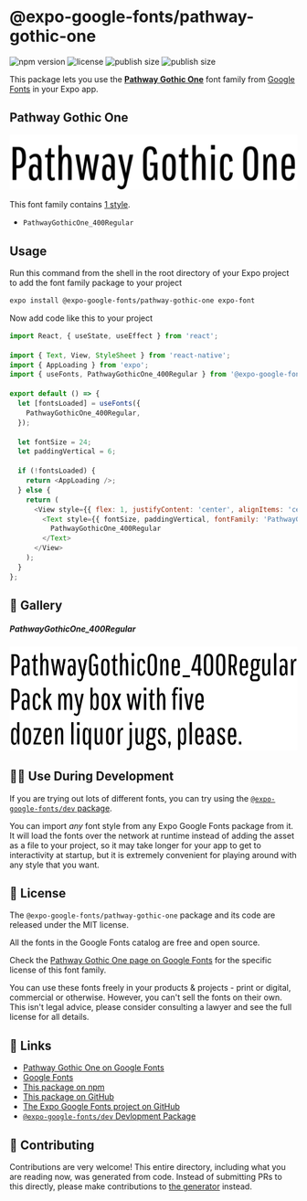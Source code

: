 # @expo-google-fonts/pathway-gothic-one

![npm version](https://flat.badgen.net/npm/v/@expo-google-fonts/pathway-gothic-one)
![license](https://flat.badgen.net/github/license/expo/google-fonts)
![publish size](https://flat.badgen.net/packagephobia/install/@expo-google-fonts/pathway-gothic-one)
![publish size](https://flat.badgen.net/packagephobia/publish/@expo-google-fonts/pathway-gothic-one)

This package lets you use the [**Pathway Gothic One**](https://fonts.google.com/specimen/Pathway+Gothic+One) font family from [Google Fonts](https://fonts.google.com/) in your Expo app.

## Pathway Gothic One

![Pathway Gothic One](./font-family.png)

This font family contains [1 style](#-gallery).

- `PathwayGothicOne_400Regular`

## Usage

Run this command from the shell in the root directory of your Expo project to add the font family package to your project
```sh
expo install @expo-google-fonts/pathway-gothic-one expo-font
```

Now add code like this to your project
```js
import React, { useState, useEffect } from 'react';

import { Text, View, StyleSheet } from 'react-native';
import { AppLoading } from 'expo';
import { useFonts, PathwayGothicOne_400Regular } from '@expo-google-fonts/pathway-gothic-one';

export default () => {
  let [fontsLoaded] = useFonts({
    PathwayGothicOne_400Regular,
  });

  let fontSize = 24;
  let paddingVertical = 6;

  if (!fontsLoaded) {
    return <AppLoading />;
  } else {
    return (
      <View style={{ flex: 1, justifyContent: 'center', alignItems: 'center' }}>
        <Text style={{ fontSize, paddingVertical, fontFamily: 'PathwayGothicOne_400Regular' }}>
          PathwayGothicOne_400Regular
        </Text>
      </View>
    );
  }
};

```

## 🔡 Gallery

##### PathwayGothicOne_400Regular
![PathwayGothicOne_400Regular](./PathwayGothicOne_400Regular.ttf.png)


## 👩‍💻 Use During Development

If you are trying out lots of different fonts, you can try using the [`@expo-google-fonts/dev` package](https://github.com/expo/google-fonts/tree/master/font-packages/dev#readme).

You can import *any* font style from any Expo Google Fonts package from it. It will load the fonts
over the network at runtime instead of adding the asset as a file to your project, so it may take longer
for your app to get to interactivity at startup, but it is extremely convenient
for playing around with any style that you want.

## 📖 License

The `@expo-google-fonts/pathway-gothic-one` package and its code are released under the MIT license.

All the fonts in the Google Fonts catalog are free and open source.

Check the [Pathway Gothic One page on Google Fonts](https://fonts.google.com/specimen/Pathway+Gothic+One) for the specific license of this font family.

You can use these fonts freely in your products & projects - print or digital, commercial or otherwise. However, you can't sell the fonts on their own. This isn't legal advice, please consider consulting a lawyer and see the full license for all details.

## 🔗 Links

- [Pathway Gothic One on Google Fonts](https://fonts.google.com/specimen/Pathway+Gothic+One)
- [Google Fonts](https://fonts.google.com/)
- [This package on npm](https://www.npmjs.com/package/@expo-google-fonts/pathway-gothic-one)
- [This package on GitHub](https://github.com/expo/google-fonts/tree/master/font-packages/pathway-gothic-one)
- [The Expo Google Fonts project on GitHub](https://github.com/expo/google-fonts)
- [`@expo-google-fonts/dev` Devlopment Package](https://github.com/expo/google-fonts/tree/master/font-packages/dev)

## 🤝 Contributing

Contributions are very welcome! This entire directory, including what you are reading now, was generated from code. Instead of submitting PRs to this directly, please make contributions to [the generator](https://github.com/expo/google-fonts/tree/master/packages/generator) instead.
